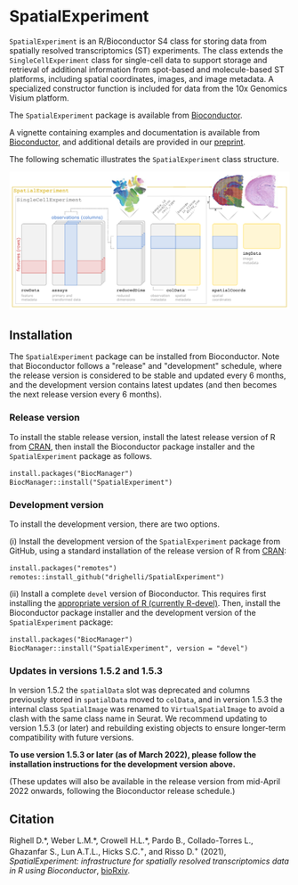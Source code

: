 # SpatialExperiment

`SpatialExperiment` is an R/Bioconductor S4 class for storing data from spatially resolved transcriptomics (ST) experiments. The class extends the `SingleCellExperiment` class for single-cell data to support storage and retrieval of additional information from spot-based and molecule-based ST platforms, including spatial coordinates, images, and image metadata. A specialized constructor function is included for data from the 10x Genomics Visium platform.

The `SpatialExperiment` package is available from [Bioconductor](https://bioconductor.org/packages/SpatialExperiment).

A vignette containing examples and documentation is available from [Bioconductor](https://bioconductor.org/packages/SpatialExperiment), and additional details are provided in our [preprint](https://www.biorxiv.org/content/10.1101/2021.01.27.428431v3).

The following schematic illustrates the `SpatialExperiment` class structure.

<img src="vignettes/SPE.png" width="600"/>


## Installation

The `SpatialExperiment` package can be installed from Bioconductor. Note that Bioconductor follows a "release" and "development" schedule, where the release version is considered to be stable and updated every 6 months, and the development version contains latest updates (and then becomes the next release version every 6 months).


### Release version

To install the stable release version, install the latest release version of R from [CRAN](https://cran.r-project.org/), then install the Bioconductor package installer and the `SpatialExperiment` package as follows.

```
install.packages("BiocManager")
BiocManager::install("SpatialExperiment")
```


### Development version

To install the development version, there are two options.

(i) Install the development version of the `SpatialExperiment` package from GitHub, using a standard installation of the release version of R from [CRAN](https://cran.r-project.org/):

```
install.packages("remotes")
remotes::install_github("drighelli/SpatialExperiment")
```

(ii) Install a complete `devel` version of Bioconductor. This requires first installing the [appropriate version of R (currently R-devel)](http://bioconductor.org/developers/how-to/useDevel/). Then, install the Bioconductor package installer and the development version of the `SpatialExperiment` package:

```
install.packages("BiocManager")
BiocManager::install("SpatialExperiment", version = "devel")
```


### Updates in versions 1.5.2 and 1.5.3

In version 1.5.2 the `spatialData` slot was deprecated and columns previously stored in `spatialData` moved to `colData`, and in version 1.5.3 the internal class `SpatialImage` was renamed to `VirtualSpatialImage` to avoid a clash with the same class name in Seurat. We recommend updating to version 1.5.3 (or later) and rebuilding existing objects to ensure longer-term compatibility with future versions.

**To use version 1.5.3 or later (as of March 2022), please follow the installation instructions for the development version above.**

(These updates will also be available in the release version from mid-April 2022 onwards, following the Bioconductor release schedule.)


## Citation

Righell D.\*, Weber L.M.\*, Crowell H.L.\*, Pardo B., Collado-Torres L., Ghazanfar S., Lun A.T.L., Hicks S.C.<sup>+</sup>, and Risso D.<sup>+</sup> (2021), *SpatialExperiment: infrastructure for spatially resolved transcriptomics data in R using Bioconductor*, [bioRxiv](https://www.biorxiv.org/content/10.1101/2021.01.27.428431v3).

